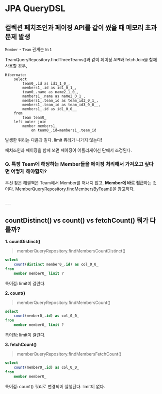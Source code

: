 # JPA QueryDSL

## 컬렉션 페치조인과 페이징 API를 같이 썼을 때 메모리 초과 문제 발생
`Member` - `Team` 관계는 `N:1`

TeamQueryRepository.findThreeTeams()와 같이 페이징 API와 fetchJoin을 함께 사용할 경우,

```text
Hibernate: 
    select
        team0_.id as id1_1_0_,
        members1_.id as id1_0_1_,
        team0_.name as name2_1_0_,
        members1_.name as name2_0_1_,
        members1_.team_id as team_id3_0_1_,
        members1_.team_id as team_id3_0_0__,
        members1_.id as id1_0_0__ 
    from
        team team0_ 
    left outer join
        member members1_ 
            on team0_.id=members1_.team_id
``` 

발생한 쿼리는 다음과 같다. limit 쿼리가 나가지 않는다!

페치조인과 페이징을 함께 쓰면 페이징이 어플리케이션 단에서 조정된다.

### Q. 특정 Team에 해당하는 Member들을 페이징 처리해서 가져오고 싶다면 어떻게 해야할까?

우선 찾은 해결책은 Team에서 Member를 꺼내지 않고, **Member에 바로 접근**하는 것이다.
MemberQueryRepository.findMembersByTeam()을 참고하자.


<br/>
---
<br/>

## countDistinct() vs count() vs fetchCount() 뭐가 다를까?

**1. countDistinct()**
<br/>
> memberQueryRepository.findMembersCountDistinct()
```sql
select
    count(distinct member0_.id) as col_0_0_ 
from
    member member0_ limit ?
```
특이점: limit이 걸린다.

**2. count()** 
<br/>
> memberQueryRepository.findMembersCount()
```sql
select
    count(member0_.id) as col_0_0_ 
from
    member member0_ limit ?
```
특이점: limit이 걸린다.

**3. fetchCount()** 
<br/>
> memberQueryRepository.findMembersFetchCount()
```sql
select
    count(member0_.id) as col_0_0_ 
from
    member member0_
```
특이점: count() 쿼리로 변경되어 실행된다. limit이 없다.